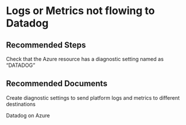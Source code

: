<properties
  pagetitle="Logs or Metrics not flowing to Datadog "
  description=""
  service=""
  resource=""
  ms.author="rashmia"
  selfhelptype="Generic"
  supporttopicids="32755786"
  productpesids="17363"
  cloudenvironments="public, fairfax, mooncake, blackforest, ussec, usnat"
  disableclouds=""
  articleid="46cf116c-2029-46f3-abf6-3733ba7d13c7"
  ownershipid="PartnerSolutions_Confluent" />
# Logs or Metrics not flowing to Datadog 



## **Recommended Steps**

Check that the Azure resource has a diagnostic setting named as “DATADOG” 


## **Recommended Documents**
Create diagnostic settings to send platform logs and metrics to different destinations 

Datadog on Azure